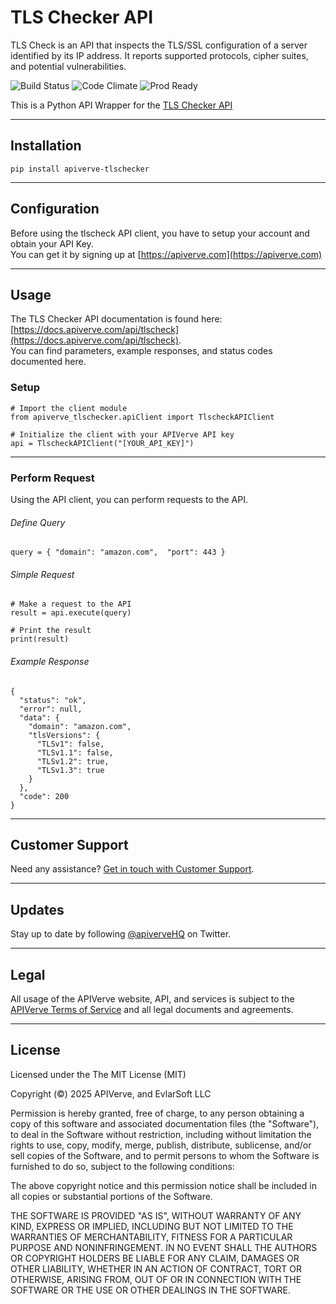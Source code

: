 TLS Checker API
============

TLS Check is an API that inspects the TLS/SSL configuration of a server identified by its IP address. It reports supported protocols, cipher suites, and potential vulnerabilities.

![Build Status](https://img.shields.io/badge/build-passing-green)
![Code Climate](https://img.shields.io/badge/maintainability-B-purple)
![Prod Ready](https://img.shields.io/badge/production-ready-blue)

This is a Python API Wrapper for the [TLS Checker API](https://apiverve.com/marketplace/api/tlscheck)

---

## Installation
	pip install apiverve-tlschecker

---

## Configuration

Before using the tlscheck API client, you have to setup your account and obtain your API Key.  
You can get it by signing up at [https://apiverve.com](https://apiverve.com)

---

## Usage

The TLS Checker API documentation is found here: [https://docs.apiverve.com/api/tlscheck](https://docs.apiverve.com/api/tlscheck).  
You can find parameters, example responses, and status codes documented here.

### Setup

```
# Import the client module
from apiverve_tlschecker.apiClient import TlscheckAPIClient

# Initialize the client with your APIVerve API key
api = TlscheckAPIClient("[YOUR_API_KEY]")
```

---


### Perform Request
Using the API client, you can perform requests to the API.

###### Define Query

```
query = { "domain": "amazon.com",  "port": 443 }
```

###### Simple Request

```
# Make a request to the API
result = api.execute(query)

# Print the result
print(result)
```

###### Example Response

```
{
  "status": "ok",
  "error": null,
  "data": {
    "domain": "amazon.com",
    "tlsVersions": {
      "TLSv1": false,
      "TLSv1.1": false,
      "TLSv1.2": true,
      "TLSv1.3": true
    }
  },
  "code": 200
}
```

---

## Customer Support

Need any assistance? [Get in touch with Customer Support](https://apiverve.com/contact).

---

## Updates
Stay up to date by following [@apiverveHQ](https://twitter.com/apiverveHQ) on Twitter.

---

## Legal

All usage of the APIVerve website, API, and services is subject to the [APIVerve Terms of Service](https://apiverve.com/terms) and all legal documents and agreements.

---

## License
Licensed under the The MIT License (MIT)

Copyright (&copy;) 2025 APIVerve, and EvlarSoft LLC

Permission is hereby granted, free of charge, to any person obtaining a copy of this software and associated documentation files (the "Software"), to deal in the Software without restriction, including without limitation the rights to use, copy, modify, merge, publish, distribute, sublicense, and/or sell copies of the Software, and to permit persons to whom the Software is furnished to do so, subject to the following conditions:

The above copyright notice and this permission notice shall be included in all copies or substantial portions of the Software.

THE SOFTWARE IS PROVIDED "AS IS", WITHOUT WARRANTY OF ANY KIND, EXPRESS OR IMPLIED, INCLUDING BUT NOT LIMITED TO THE WARRANTIES OF MERCHANTABILITY, FITNESS FOR A PARTICULAR PURPOSE AND NONINFRINGEMENT. IN NO EVENT SHALL THE AUTHORS OR COPYRIGHT HOLDERS BE LIABLE FOR ANY CLAIM, DAMAGES OR OTHER LIABILITY, WHETHER IN AN ACTION OF CONTRACT, TORT OR OTHERWISE, ARISING FROM, OUT OF OR IN CONNECTION WITH THE SOFTWARE OR THE USE OR OTHER DEALINGS IN THE SOFTWARE.